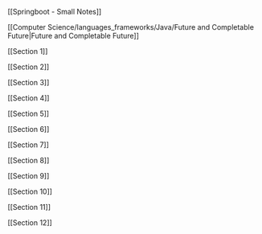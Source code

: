   

[[Springboot - Small Notes]]

[[Computer Science/languages_frameworks/Java/Future and Completable Future|Future and Completable Future]]

[[Section 1]]

[[Section 2]]

[[Section 3]]

[[Section 4]]

[[Section 5]]

[[Section 6]]

[[Section 7]]

[[Section 8]]

[[Section 9]]

[[Section 10]]

[[Section 11]]

[[Section 12]]
